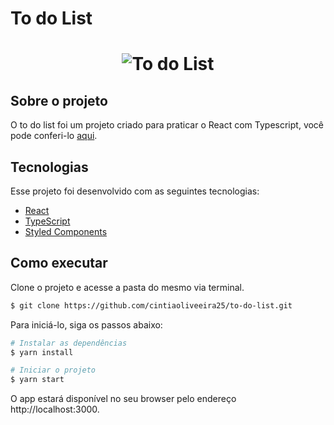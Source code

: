 # To do List

<h1 align="center">
    <img alt="To do List" src="https://user-images.githubusercontent.com/81105676/140661997-d435f5c9-fa7f-4922-afe0-62fb8e922afc.jpg" />
</h1>


## Sobre o projeto

O to do list foi um projeto criado para praticar o React com Typescript, você pode conferi-lo <a href="https://nervous-yalow-62bb39.netlify.app/" target="_blank">aqui</a>.

## Tecnologias

Esse projeto foi desenvolvido com as seguintes tecnologias:

- [React](https://reactjs.org)
- [TypeScript](https://www.typescriptlang.org/)
- [Styled Components](https://styled-components.com/)

## Como executar

Clone o projeto e acesse a pasta do mesmo via terminal.

```bash
$ git clone https://github.com/cintiaoliveeira25/to-do-list.git
```

Para iniciá-lo, siga os passos abaixo:
```bash
# Instalar as dependências
$ yarn install

# Iniciar o projeto
$ yarn start
```
O app estará disponível no seu browser pelo endereço http://localhost:3000.
